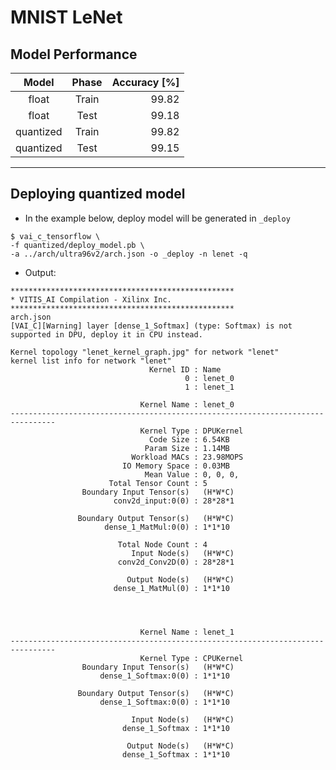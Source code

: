 # MNIST LeNet

## Model Performance

| Model     | Phase | Accuracy [%] |
|:---------:|:-----:|-------------:|
| float     | Train |        99.82 |
| float     | Test  |        99.18 |
| quantized | Train |        99.82 |
| quantized | Test  |        99.15 |

***

## Deploying quantized model

- In the example below, deploy model will be generated in ``_deploy``

```shell-session
$ vai_c_tensorflow \
-f quantized/deploy_model.pb \
-a ../arch/ultra96v2/arch.json -o _deploy -n lenet -q
```

- Output:

```shell-session
**************************************************
* VITIS_AI Compilation - Xilinx Inc.
**************************************************
arch.json
[VAI_C][Warning] layer [dense_1_Softmax] (type: Softmax) is not supported in DPU, deploy it in CPU instead.

Kernel topology "lenet_kernel_graph.jpg" for network "lenet"
kernel list info for network "lenet"
                               Kernel ID : Name
                                       0 : lenet_0
                                       1 : lenet_1

                             Kernel Name : lenet_0
--------------------------------------------------------------------------------
                             Kernel Type : DPUKernel
                               Code Size : 6.54KB
                              Param Size : 1.14MB
                           Workload MACs : 23.98MOPS
                         IO Memory Space : 0.03MB
                              Mean Value : 0, 0, 0, 
                      Total Tensor Count : 5
                Boundary Input Tensor(s)   (H*W*C)
                       conv2d_input:0(0) : 28*28*1

               Boundary Output Tensor(s)   (H*W*C)
                     dense_1_MatMul:0(0) : 1*1*10

                        Total Node Count : 4
                           Input Node(s)   (H*W*C)
                        conv2d_Conv2D(0) : 28*28*1

                          Output Node(s)   (H*W*C)
                       dense_1_MatMul(0) : 1*1*10




                             Kernel Name : lenet_1
--------------------------------------------------------------------------------
                             Kernel Type : CPUKernel
                Boundary Input Tensor(s)   (H*W*C)
                    dense_1_Softmax:0(0) : 1*1*10

               Boundary Output Tensor(s)   (H*W*C)
                    dense_1_Softmax:0(0) : 1*1*10

                           Input Node(s)   (H*W*C)
                         dense_1_Softmax : 1*1*10

                          Output Node(s)   (H*W*C)
                         dense_1_Softmax : 1*1*10
```
